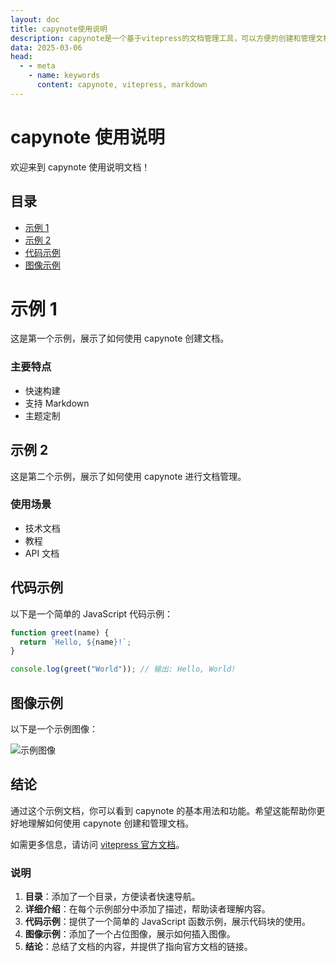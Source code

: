 ```yaml
---
layout: doc
title: capynote使用说明
description: capynote是一个基于vitepress的文档管理工具，可以方便的创建和管理文档。
data: 2025-03-06
head:
  - - meta
    - name: keywords
      content: capynote, vitepress, markdown
---
```


# capynote 使用说明

欢迎来到 capynote 使用说明文档！

## 目录

- [示例 1](#示例-1)
- [示例 2](#示例-2)
- [代码示例](#代码示例)
- [图像示例](#图像示例)

# 示例 1

这是第一个示例，展示了如何使用 capynote 创建文档。

### 主要特点

- 快速构建
- 支持 Markdown
- 主题定制

## 示例 2

这是第二个示例，展示了如何使用 capynote 进行文档管理。

### 使用场景

- 技术文档
- 教程
- API 文档

## 代码示例

以下是一个简单的 JavaScript 代码示例：

```javascript
function greet(name) {
  return `Hello, ${name}!`;
}

console.log(greet("World")); // 输出: Hello, World!
```

## 图像示例

以下是一个示例图像：

![示例图像](https://picsum.photos/200/300)

## 结论

通过这个示例文档，你可以看到 capynote 的基本用法和功能。希望这能帮助你更好地理解如何使用 capynote 创建和管理文档。

如需更多信息，请访问 [vitepress 官方文档](https://vitepress.dev/)。

### 说明

1. **目录**：添加了一个目录，方便读者快速导航。
2. **详细介绍**：在每个示例部分中添加了描述，帮助读者理解内容。
3. **代码示例**：提供了一个简单的 JavaScript 函数示例，展示代码块的使用。
4. **图像示例**：添加了一个占位图像，展示如何插入图像。
5. **结论**：总结了文档的内容，并提供了指向官方文档的链接。

